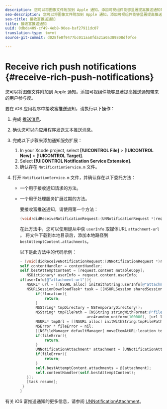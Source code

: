 ```yaml
---
description: 您可以将图像文件附加到 Apple 通知。添加可视组件能够显著提高推送通知带来的用户参与度。
seo-description: 您可以将图像文件附加到 Apple 通知。添加可视组件能够显著提高推送通知带来的用户参与度。
seo-title: 接收富推送通知
title: 接收富推送通知
uuid: 0dbda409-cf49-4eb8-90ee-baf27911dc07
translation-type: tm+mt
source-git-commit: d028fe0f9477bc011aa8fda21a0a389808df0fce

---
```



# Receive rich push notifications {#receive-rich-push-notifications}

您可以将图像文件附加到 Apple 通知。添加可视组件能够显著提高推送通知带来的用户参与度。

要在 iOS 应用程序中接收富推送通知，请执行以下操作：

1. 完成 [推送消息](/help/ios/messaging-main/push-messaging/push-messaging.md).
1. 确认您可以向应用程序发送文本推送消息。
1. 完成以下步骤来添加通知服务扩展：

   1. In your Xcode project, select  **[!UICONTROL File]** &gt; **[!UICONTROL New]** &gt; **[!UICONTROL Target]**.
   1. Select **[!UICONTROL Notification Service Extension]**.
   1. 确认存在 `NotificationService.m` 文件。

1. 打开 `NotificationService.m` 文件，并确认存在以下委托方法：

   * 一个用于接收通知请求的方法。
   * 一个用于处理服务扩展过期的方法。

      要接收富推送通知，请使用第一个方法：

      ```objective-c
      (void)didReceiveNotificationRequest:(UNNotificationRequest *)request withContentHandler:(void (^)(UNNotificationContent *contentToDeliver))contentHandler;
      ```

      在此方法中，您可以使用键从中获 `userInfo` 取媒体URL `attachment-url` 。 将文件下载到本地目录后，添加本地路径到 `bestAttemptContent.attachments`。

      以下是此方法中的代码示例：

      ```objective-c
      - (void)didReceiveNotificationRequest:(UNNotificationRequest *)request withContentHandler:(void (^)(UNNotificationContent * _Nonnull))contentHandler {
      self.contentHandler = contentHandler;
      self.bestAttemptContent = [request.content mutableCopy];
         NSDictionary* userInfo = request.content.userInfo;
      if(userInfo[@"attachment-url"]){
         NSURL* url = [[NSURL alloc] initWithString:userInfo[@"attachment-url"]];
         NSURLSessionDownloadTask* task = [[NSURLSession sharedSession] downloadTaskWithURL:url completionHandler:^(NSURL * _Nullable location, NSURLResponse * _Nullable response, NSError * _Nullable error) {
             if(!location){
                 return;
             }
             NSString* tmpDirectory = NSTemporaryDirectory();
             NSString* tmpFilePath = [NSString stringWithFormat:@"file://%@%d%d%@", tmpDirectory, arc4random_uniform(100000),
                                    arc4random_uniform(100000), [url lastPathComponent]];
             NSURL* tmpUrl = [[NSURL alloc] initWithString:tmpFilePath];
             NSError * fileError = nil;
             [[NSFileManager defaultManager] moveItemAtURL:location toURL:tmpUrl error:&amp;fileError];
             if(fileError){
                 return;
             }
             UNNotificationAttachment* attachment = [UNNotificationAttachment attachmentWithIdentifier:@"video" URL:tmpUrl options:nil error:&amp;fileError];
             if(fileError){
                 return;
             }
             self.bestAttemptContent.attachments = @[attachment];
             self.contentHandler(self.bestAttemptContent);
         }];
         [task resume];
       }
      }
      ```


有关 iOS 富推送通知的更多信息，请参阅 [UNNotificationAttachment](https://developer.apple.com/documentation/usernotifications/unnotificationattachment)。

